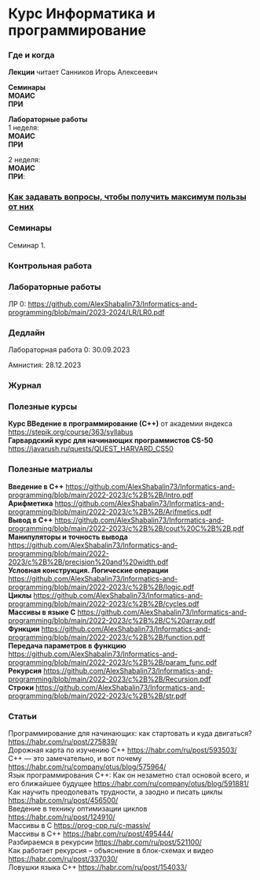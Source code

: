 # Курс Информатика и программирование

### Где и когда
**Лекции** читает Санников Игорь Алексеевич  
  
**Семинары**   
**МОАИС**   
**ПРИ**   
  
**Лабораторные работы**  
1 неделя:  
**МОАИС**  
**ПРИ**   
  
2 неделя:  
**МОАИС**   
**ПРИ**: 

### <a href ="https://github.com/AlexShabalin73/Informatics-and-programming/blob/main/2022-2023/%D0%9A%D0%B0%D0%BA%20%D0%B7%D0%B0%D0%B4%D0%B0%D0%B2%D0%B0%D1%82%D1%8C%20%D0%B2%D0%BE%D0%BF%D1%80%D0%BE%D1%81%D1%8B.pdf">Как задавать вопросы, чтобы получить максимум пользы от них</a>  
  
### Семинары  
Семинар 1.    

### Контрольная работа  
  

### Лабораторные работы  

ЛР 0:  https://github.com/AlexShabalin73/Informatics-and-programming/blob/main/2023-2024/LR/LR0.pdf  


### Дедлайн
Лабораторная работа 0: 30.09.2023  

Амнистия: 28.12.2023  

### Журнал  



### Полезные курсы
**Курс ВВедение в программирование (С++)** от академии яндекса https://stepik.org/course/363/syllabus  
**Гарвардский курс для начинающих программистов CS-50** https://javarush.ru/quests/QUEST_HARVARD_CS50

### Полезные матриалы  
**Введение в C++** https://github.com/AlexShabalin73/Informatics-and-programming/blob/main/2022-2023/c%2B%2B/Intro.pdf  
**Арифметика** https://github.com/AlexShabalin73/Informatics-and-programming/blob/main/2022-2023/c%2B%2B/Arifmetics.pdf  
**Вывод в С++** https://github.com/AlexShabalin73/Informatics-and-programming/blob/main/2022-2023/c%2B%2B/cout%20C%2B%2B.pdf  
**Манипуляторы и точность вывода** https://github.com/AlexShabalin73/Informatics-and-programming/blob/main/2022-2023/c%2B%2B/precision%20and%20width.pdf  
**Условная конструкция. Логические операции** https://github.com/AlexShabalin73/Informatics-and-programming/blob/main/2022-2023/c%2B%2B/logic.pdf  
**Циклы** https://github.com/AlexShabalin73/Informatics-and-programming/blob/main/2022-2023/c%2B%2B/cycles.pdf     
**Массивы в языке С** https://github.com/AlexShabalin73/Informatics-and-programming/blob/main/2022-2023/c%2B%2B/C%20array.pdf  
**Функции** https://github.com/AlexShabalin73/Informatics-and-programming/blob/main/2022-2023/c%2B%2B/function.pdf  
**Передача параметров в функцию** https://github.com/AlexShabalin73/Informatics-and-programming/blob/main/2022-2023/c%2B%2B/param_func.pdf  
**Рекурсия** https://github.com/AlexShabalin73/Informatics-and-programming/blob/main/2022-2023/c%2B%2B/Recursion.pdf  
**Строки** https://github.com/AlexShabalin73/Informatics-and-programming/blob/main/2022-2023/c%2B%2B/str.pdf  


### Статьи
Программирование для начинающих: как стартовать и куда двигаться? https://habr.com/ru/post/275839/  
Дорожная карта по изучению C++ https://habr.com/ru/post/593503/  
C++ — это замечательно, и вот почему https://habr.com/ru/company/otus/blog/575964/  
Язык программирования C++: Как он незаметно стал основой всего, и его ближайшее будущее https://habr.com/ru/company/otus/blog/591881/  
Как научить преодолевать трудности, а заодно и писать циклы https://habr.com/ru/post/456500/  
Введение в технику оптимизации циклов https://habr.com/ru/post/124910/  
Массивы в С https://prog-cpp.ru/c-massiv/  
Массивы в С++ https://habr.com/ru/post/495444/  
Разбираемся в рекурсии https://habr.com/ru/post/521100/  
Как работает рекурсия – объяснение в блок-схемах и видео  https://habr.com/ru/post/337030/  
Ловушки языка С++ https://habr.com/ru/post/154033/  
